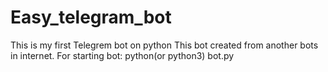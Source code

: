 # Easy_telegram_bot
This is my first Telegrem bot on python
This bot created from another bots in internet.
For starting bot: python(or python3) bot.py
